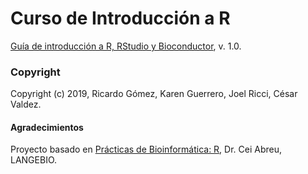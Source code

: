 Curso de Introducción a R
==============================

[Guía de introducción a R, RStudio y Bioconductor](https://jriccil.github.io/curso_introduccion_a_R/), v. 1.0.


### Copyright

Copyright (c) 2019, Ricardo Gómez, Karen Guerrero, Joel Ricci, César Valdez.


#### Agradecimientos
 
Proyecto basado en 
[Prácticas de Bioinformática: R](http://datos.langebio.cinvestav.mx/~cei/cursos/BP_2018/), Dr. Cei Abreu, LANGEBIO.
